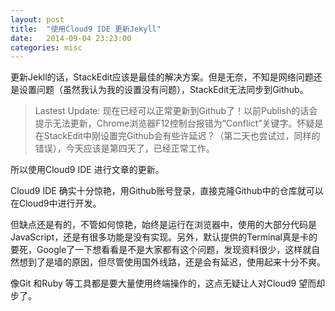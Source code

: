 ```yaml
---
layout: post
title:  "使用Cloud9 IDE 更新Jekyll"
date:   2014-09-04 23:23:00
categories: misc
---
```


更新Jekll的话，StackEdit应该是最佳的解决方案。但是无奈，不知是网络问题还是设置问题（虽然我认为我的设置没有问题），StackEdit无法同步到Github。

> Lastest Update: 现在已经可以正常更新到Github了！以前Publish的话会提示无法更新，Chrome浏览器F12控制台报错为“Conflict”关键字。怀疑是在StackEdit中刚设置完Github会有些许延迟？（第二天也尝试过，同样的错误），今天应该是第四天了，已经正常工作。

所以使用Cloud9 IDE 进行文章的更新。

Cloud9 IDE 确实十分惊艳，用Github账号登录，直接克隆Github中的仓库就可以在Cloud9中进行开发。

但缺点还是有的，不管如何惊艳，始终是运行在浏览器中，使用的大部分代码是JavaScript，还是有很多功能是没有实现。另外，默认提供的Terminal真是卡的要死，Google了一下想看看是不是大家都有这个问题，发现资料很少，这样就自然想到了是墙的原因，但尽管使用国外线路，还是会有延迟，使用起来十分不爽。

像Git 和Ruby 等工具都是要大量使用终端操作的，这点无疑让人对Cloud9 望而却步了。